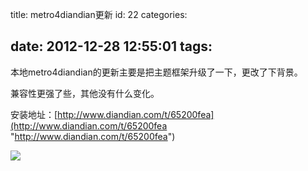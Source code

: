 title: metro4diandian更新
id: 22
categories:

date: 2012-12-28 12:55:01
tags:
---

本地metro4diandian的更新主要是把主题框架升级了一下，更改了下背景。
</br>

兼容性更强了些，其他没有什么变化。
</br>

安装地址：[http://www.diandian.com/t/65200fea](http://www.diandian.com/t/65200fea "http://www.diandian.com/t/65200fea")
</br>

![](http://m1.img.libdd.com/farm5/2012/1228/12/C6435B2DAC34A3169C0AB121F62575D6446D93BB87176_500_333.jpg)</img>